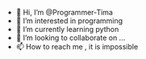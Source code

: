 - 👋 Hi, I’m @Programmer-Tima
- 👀 I’m interested in programming
- 🌱 I’m currently learning python
- 💞️ I’m looking to collaborate on ...
- 📫 How to reach me , it is impossible

<!---
Programmer-Tima/Programmer-Tima is a ✨ special ✨ repository because its `README.md` (this file) appears on your GitHub profile.
You can click the Preview link to take a look at your changes.
--->
